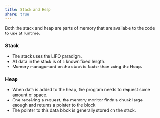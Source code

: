 ```yaml
---
title: Stack and Heap
share: true
---
```


Both the stack and heap are parts of memory that are available to the code to use at runtime.

### Stack

* The stack uses the LIFO paradigm.
* All data in the stack is of a known fixed length.
* Memory management on the stack is faster than using the Heap.

### Heap

* When data is added to the heap, the program needs to request some amount of space.
* One receiving a request, the memory monitor finds a chunk large enough and returns a pointer to the block.
* The pointer to this data block is generally stored on the stack.
